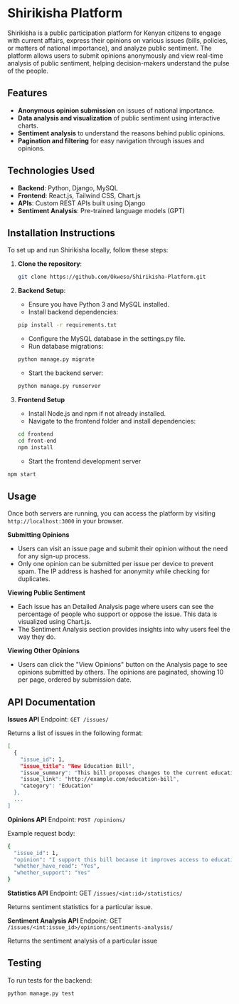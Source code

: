 # Shirikisha Platform

Shirikisha is a public participation platform for Kenyan citizens to engage with current affairs, express their opinions on various issues (bills, policies, or matters of national importance), and analyze public sentiment. The platform allows users to submit opinions anonymously and view real-time analysis of public sentiment, helping decision-makers understand the pulse of the people.

## Features
- **Anonymous opinion submission** on issues of national importance.
- **Data analysis and visualization** of public sentiment using interactive charts.
- **Sentiment analysis** to understand the reasons behind public opinions.
- **Pagination and filtering** for easy navigation through issues and opinions.

## Technologies Used
- **Backend**: Python, Django, MySQL
- **Frontend**: React.js, Tailwind CSS, Chart.js
- **APIs**: Custom REST APIs built using Django
- **Sentiment Analysis**: Pre-trained language models (GPT)

## Installation Instructions

To set up and run Shirikisha locally, follow these steps:

1. **Clone the repository**:
   ```bash
   git clone https://github.com/Okweso/Shirikisha-Platform.git
   ```


2. **Backend Setup**:
   - Ensure you have Python 3 and MySQL installed.
   - Install backend dependencies:
   ```bash
   pip install -r requirements.txt
   ```

   - Configure the MySQL database in the settings.py file.
   - Run database migrations:
   ```bash
   python manage.py migrate
   ```
   - Start the backend server:
   ```bash
   python manage.py runserver
   ```
3. **Frontend Setup**
   - Install Node.js and npm if not already installed.
   - Navigate to the frontend folder and install dependencies:
   ```bash
   cd frontend
   cd front-end
   npm install
   ```
   - Start the frontend development server
  ```bash
  npm start
  ```

## Usage
Once both servers are running, you can access the platform by visiting ```http://localhost:3000``` in your browser.

**Submitting Opinions**
- Users can visit an issue page and submit their opinion without the need for any sign-up process.
- Only one opinion can be submitted per issue per device to prevent spam. The IP address is hashed for anonymity while checking for duplicates.

**Viewing Public Sentiment**
- Each issue has an Detailed Analysis page where users can see the percentage of people who support or oppose the issue. This data is visualized using Chart.js.
- The Sentiment Analysis section provides insights into why users feel the way they do.

**Viewing Other Opinions**
- Users can click the "View Opinions" button on the Analysis page to see opinions submitted by others. The opinions are paginated, showing 10 per page, ordered by submission date.
## API Documentation
**Issues API**
Endpoint:   ``GET /issues/``

Returns a list of issues in the following format:
```bash
[
  {
    "issue_id": 1,
    "issue_title": "New Education Bill",
    "issue_summary": "This bill proposes changes to the current education system.",
    "issue_link": "http://example.com/education-bill",
    "category": "Education"
  },
  ...
]
```
**Opinions API**
Endpoint: ``POST /opinions/``

Example request body:
```bash
{
  "issue_id": 1,
  "opinion": "I support this bill because it improves access to education.",
  "whether_have_read": "Yes",
  "whether_support": "Yes"
}
```
**Statistics API**
Endpoint: GET ``/issues/<int:id>/statistics/``

Returns sentiment statistics for a particular issue.

**Sentiment Analysis API**
Endpoint: GET ``/issues/<int:issue_id>/opinions/sentiments-analysis/``

Returns the sentiment analysis of a particular issue

## Testing
To run tests for the backend:

```bash
python manage.py test
```
